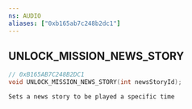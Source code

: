 ```yaml
---
ns: AUDIO
aliases: ["0xb165ab7c248b2dc1"]
---
```

## UNLOCK_MISSION_NEWS_STORY

```c
// 0xB165AB7C248B2DC1
void UNLOCK_MISSION_NEWS_STORY(int newsStoryId);
```

```
Sets a news story to be played a specific time
```
